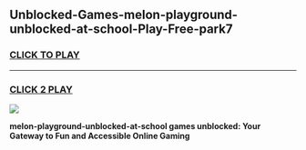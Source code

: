 
## Unblocked-Games-melon-playground-unblocked-at-school-Play-Free-park7
<h3>
<a href="https://premium76.site?title=melon-playground-unblocked-at-school&ref=20M">CLICK TO PLAY</a></h3>
<hr>

<h3>
<a href="https://premium76.site?title=melon-playground-unblocked-at-school&ref=20M">CLICK 2 PLAY</a>
  
</h3>

<a href="https://premium76.site?title=melon-playground-unblocked-at-school&ref=19M"><img src="https://clearcache.store/games.png"></a>


**melon-playground-unblocked-at-school games unblocked: Your Gateway to Fun and Accessible Online Gaming**
